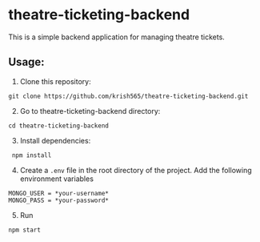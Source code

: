 # theatre-ticketing-backend

This is a simple backend application for managing theatre tickets.

## Usage:
1. Clone this repository: 
  ```
  git clone https://github.com/krish565/theatre-ticketing-backend.git
  ```

2. Go to theatre-ticketing-backend directory: 
  ```
  cd theatre-ticketing-backend
  ```

3. Install dependencies: 
  ```
   npm install
   ```

4. Create a ```.env``` file in the root directory of the project. Add the following environment variables
  ```
  MONGO_USER = *your-username*
  MONGO_PASS = *your-password*
  ```

5. Run 
  ```
  npm start
  ```

